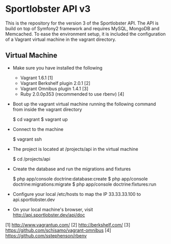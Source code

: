 Sportlobster API v3
===================

This is the repository for the version 3 of the Sportlobster API.
The API is build on top of Symfony2 framework and requires MySQL, MongoDB and Memcached.
To ease the environment setup, it is included the configuration of a Vagrant virtual machine in the vagrant directory.

Virtual Machine
---------------

* Make sure you have installed the following

    * Vagrant 1.6.1 [1]
    * Vagrant Berkshelf plugin 2.0.1 [2]
    * Vagrant Omnibus plugin 1.4.1 [3]
    * Ruby 2.0.0p353 (recommended to use rbenv) [4]

* Boot up the vagrant virtual machine running the following command from inside the vagrant directory

    $ cd vagrant
    $ vagrant up

* Connect to the machine

    $ vagrant ssh

* The project is located at /projects/api in the virtual machine

    $ cd /projects/api

* Create the database and run the migrations and fixtures

    $ php app/console doctrine:database:create 
    $ php app/console doctrine:migrations:migrate 
    $ php app/console doctrine:fixtures:run

* Configure your local /etc/hosts to map the IP 33.33.33.100 to api.sportlobster.dev

* On your local machine's browser, visit http://api.sportlobster.dev/api/doc

[1] http://www.vagrantup.com/
[2] http://berkshelf.com/
[3] https://github.com/schisamo/vagrant-omnibus
[4] https://github.com/sstephenson/rbenv